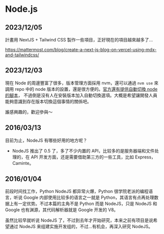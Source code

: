 # Node.js

## 2023/12/05

計畫用 NextJS + Tailwind CSS 製作一些項目，正好現在的項目越來越多了...

https://mattermost.com/blog/create-a-next-js-blog-on-vercel-using-mdx-and-tailwindcss/

## 2023/12/03

現在 Node 的周邊豐富了很多，版本管理方面採用 nvm，還可以通過 `nvm use` 來調用 repo 中的 node 
版本的設置，還是很方便的。[官方還有提供自動切換 node 的腳本](https://github.com/nvm-sh/nvm#automatically-call-nvm-use)，
不過倒是沒有人在安裝版本加入自動切換選項。大概是希望讓開發人員能夠意識到存在版本切換這個事情的關係吧。

誰感興趣的，歡迎參與～

## 2016/03/13

目前为止，NodeJS 有哪些好用的地方呢？

* NodeJS 推出了 0.5 了，多了不少内置的 API，比较多的是服务器端和文件处理的，在 API
开发方面，还是需要借助第三方的一些工具，比如 Express， Caminte。

## 2016/01/04

前段时间找工作，Python NodeJS 都异常火爆，Python 很学院老派的编程语言，听说 Google 
内部使用比较多的语言之一就是 Python，其语言有点再处理数据上有一定优势。不过本篇的主角不是 Python 
而是 NodeJS，只是 NodeJS 和 Google 也有渊源，其代码解析器就是 Google 开发的 V8。

虽然比较早就听说 NodeJS 了，不过到去年才开始研究，本来之前有项目是说希望通过 NodeJS 
来组建实施开发组的，不过...有机会，再深入研究 NodeJS。
